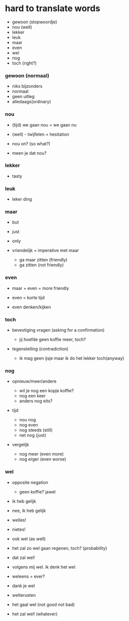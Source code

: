 # hard to translate words

- gewoon (stopwoordje)
- nou (well)
- lekker
- leuk
- maar
- even
- wel
- nog
- toch (right?)


### gewoon (normaal)

- niks bijzonders
- normaal
- geen uitleg
- alledaags(ordinary)

### nou

- (tijd) we gaan nou = we gaan nu

- (well) - twijfelen = hesitation

-  nou on? (so what?)

- meen je dat nou?

### lekker

- tasty

### leuk

- leker ding

### maar

- but

- just

- only

- vriendelijk = imperative met maar
  - ga maar zitten (friendly)
  - ga zitten (not friendly)

### even

- maar + even = more friendly

- even = korte tijd

- even denken/kijken

### toch

- bevestiging vragen (asking for a confirmation)
  - jij hoefde geen koffie meer, toch?

- tegenstelling (contradiction)
  - ik mag geen ijsje maar ik do het lekker toch(anyway)

### nog

- opnieuw/meer/andere
  - wil je nog een kopje koffie?
  - nog een keer
  - anders nog eits?

- tijd
  - nou nog
  - nog even
  - nog steeds (still)
  - net nog (just)

- vergelijk
  - nog meer (even more)
  - nog erger (even worse)

### wel

- opposite negation
  - geen koffie? jawel

- ik heb gelijk
- nee, ik heb gelijk
- welles!
- nietes!

- ook wel (as well)

- het zal zo wel gaan regenen, toch? (probability)

- dat zal wel!

- volgens mij wel. ik denk het wel

- weleens = ever?

- dank je wel
- welterusten

- het gaal wel (not good not bad)

- het zal wel! (whatever)
